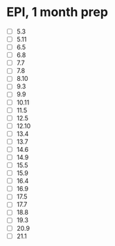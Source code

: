 # EPI, 1 month prep
- [ ] 5.3
- [ ] 5.11
- [ ] 6.5
- [ ] 6.8
- [ ] 7.7
- [ ] 7.8
- [ ] 8.10
- [ ] 9.3
- [ ] 9.9
- [ ] 10.11
- [ ] 11.5
- [ ] 12.5
- [ ] 12.10
- [ ] 13.4
- [ ] 13.7
- [ ] 14.6
- [ ] 14.9
- [ ] 15.5
- [ ] 15.9
- [ ] 16.4
- [ ] 16.9
- [ ] 17.5
- [ ] 17.7
- [ ] 18.8
- [ ] 19.3
- [ ] 20.9
- [ ] 21.1
